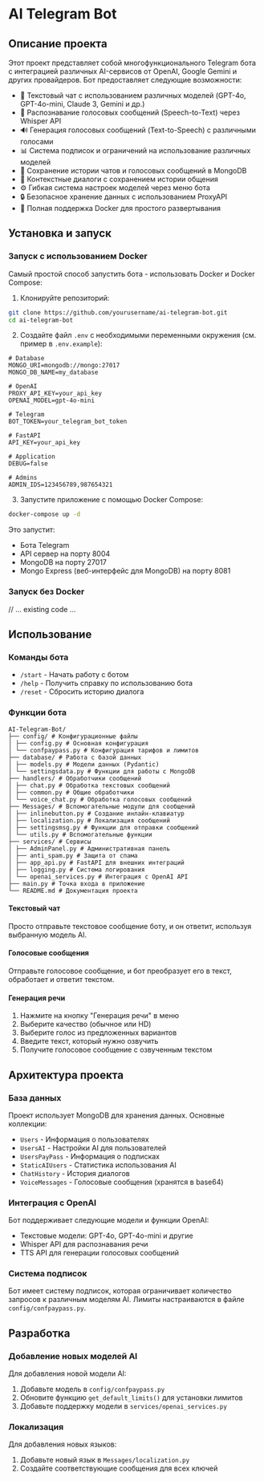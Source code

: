 # AI Telegram Bot

## Описание проекта

Этот проект представляет собой многофункционального Telegram бота с интеграцией различных AI-сервисов от OpenAI, Google Gemini и других провайдеров. Бот предоставляет следующие возможности:

- 💬 Текстовый чат с использованием различных моделей (GPT-4o, GPT-4o-mini, Claude 3, Gemini и др.)
- 🎤 Распознавание голосовых сообщений (Speech-to-Text) через Whisper API
- 🔊 Генерация голосовых сообщений (Text-to-Speech) с различными голосами
- 📊 Система подписок и ограничений на использование различных моделей
- 📝 Сохранение истории чатов и голосовых сообщений в MongoDB
- 🔄 Контекстные диалоги с сохранением истории общения
- ⚙️ Гибкая система настроек моделей через меню бота
- 🔒 Безопасное хранение данных с использованием ProxyAPI
- 🐳 Полная поддержка Docker для простого развертывания

## Установка и запуск

### Запуск с использованием Docker

Самый простой способ запустить бота - использовать Docker и Docker Compose:

1. Клонируйте репозиторий:
```bash
git clone https://github.com/yourusername/ai-telegram-bot.git
cd ai-telegram-bot
```

2. Создайте файл `.env` с необходимыми переменными окружения (см. пример в `.env.example`):
```
# Database
MONGO_URI=mongodb://mongo:27017
MONGO_DB_NAME=my_database

# OpenAI
PROXY_API_KEY=your_api_key
OPENAI_MODEL=gpt-4o-mini

# Telegram
BOT_TOKEN=your_telegram_bot_token

# FastAPI
API_KEY=your_api_key

# Application
DEBUG=false

# Admins
ADMIN_IDS=123456789,987654321
```

3. Запустите приложение с помощью Docker Compose:
```bash
docker-compose up -d
```

Это запустит:
- Бота Telegram
- API сервер на порту 8004
- MongoDB на порту 27017
- Mongo Express (веб-интерфейс для MongoDB) на порту 8081

### Запуск без Docker

// ... existing code ...

## Использование

### Команды бота

- `/start` - Начать работу с ботом
- `/help` - Получить справку по использованию бота
- `/reset` - Сбросить историю диалога

### Функции бота
    AI-Telegram-Bot/
    ├── config/ # Конфигурационные файлы
    │ ├── config.py # Основная конфигурация
    │ └── confpaypass.py # Конфигурация тарифов и лимитов
    ├── database/ # Работа с базой данных
    │ ├── models.py # Модели данных (Pydantic)
    │ └── settingsdata.py # Функции для работы с MongoDB
    ├── handlers/ # Обработчики сообщений
    │ ├── chat.py # Обработка текстовых сообщений
    │ ├── common.py # Общие обработчики
    │ └── voice_chat.py # Обработка голосовых сообщений
    ├── Messages/ # Вспомогательные модули для сообщений
    │ ├── inlinebutton.py # Создание инлайн-клавиатур
    │ ├── localization.py # Локализация сообщений
    │ ├── settingsmsg.py # Функции для отправки сообщений
    │ └── utils.py # Вспомогательные функции
    ├── services/ # Сервисы
    │ ├── AdminPanel.py # Административная панель
    │ ├── anti_spam.py # Защита от спама
    │ ├── app_api.py # FastAPI для внешних интеграций
    │ ├── logging.py # Система логирования
    │ └── openai_services.py # Интеграция с OpenAI API
    ├── main.py # Точка входа в приложение
    └── README.md # Документация проекта
#### Текстовый чат

Просто отправьте текстовое сообщение боту, и он ответит, используя выбранную модель AI.

#### Голосовые сообщения

Отправьте голосовое сообщение, и бот преобразует его в текст, обработает и ответит текстом.

#### Генерация речи

1. Нажмите на кнопку "Генерация речи" в меню
2. Выберите качество (обычное или HD)
3. Выберите голос из предложенных вариантов
4. Введите текст, который нужно озвучить
5. Получите голосовое сообщение с озвученным текстом

## Архитектура проекта

### База данных

Проект использует MongoDB для хранения данных. Основные коллекции:

- `Users` - Информация о пользователях
- `UsersAI` - Настройки AI для пользователей
- `UsersPayPass` - Информация о подписках
- `StaticAIUsers` - Статистика использования AI
- `ChatHistory` - История диалогов
- `VoiceMessages` - Голосовые сообщения (хранятся в base64)

### Интеграция с OpenAI

Бот поддерживает следующие модели и функции OpenAI:

- Текстовые модели: GPT-4o, GPT-4o-mini и другие
- Whisper API для распознавания речи
- TTS API для генерации голосовых сообщений

### Система подписок

Бот имеет систему подписок, которая ограничивает количество запросов к различным моделям AI. Лимиты настраиваются в файле `config/confpaypass.py`.

## Разработка

### Добавление новых моделей AI

Для добавления новой модели AI:

1. Добавьте модель в `config/confpaypass.py`
2. Обновите функцию `get_default_limits()` для установки лимитов
3. Добавьте поддержку модели в `services/openai_services.py`

### Локализация

Для добавления новых языков:

1. Добавьте новый язык в `Messages/localization.py`
2. Создайте соответствующие сообщения для всех ключей


